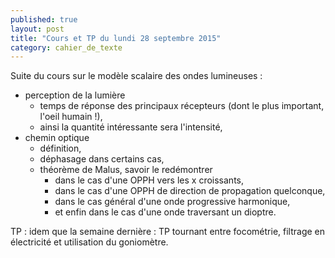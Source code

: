 ```yaml
---
published: true
layout: post
title: "Cours et TP du lundi 28 septembre 2015"
category: cahier_de_texte
---
```

Suite du cours sur le modèle scalaire des ondes lumineuses : 
- perception de la lumière 
  - temps de réponse des principaux récepteurs (dont le plus important, l'oeil humain !), 
  - ainsi la quantité intéressante sera l'intensité,  
- chemin optique 
  - définition, 
  - déphasage dans certains cas, 
  - théorème de Malus, savoir le redémontrer 
    - dans le cas d'une OPPH vers les x croissants, 
    - dans le cas d'une OPPH de direction de propagation quelconque, 
    - dans le cas général d'une onde progressive harmonique, 
    - et enfin dans le cas d'une onde traversant un dioptre.

TP : idem que la semaine dernière : TP tournant entre focométrie, filtrage en électricité et utilisation du goniomètre.
